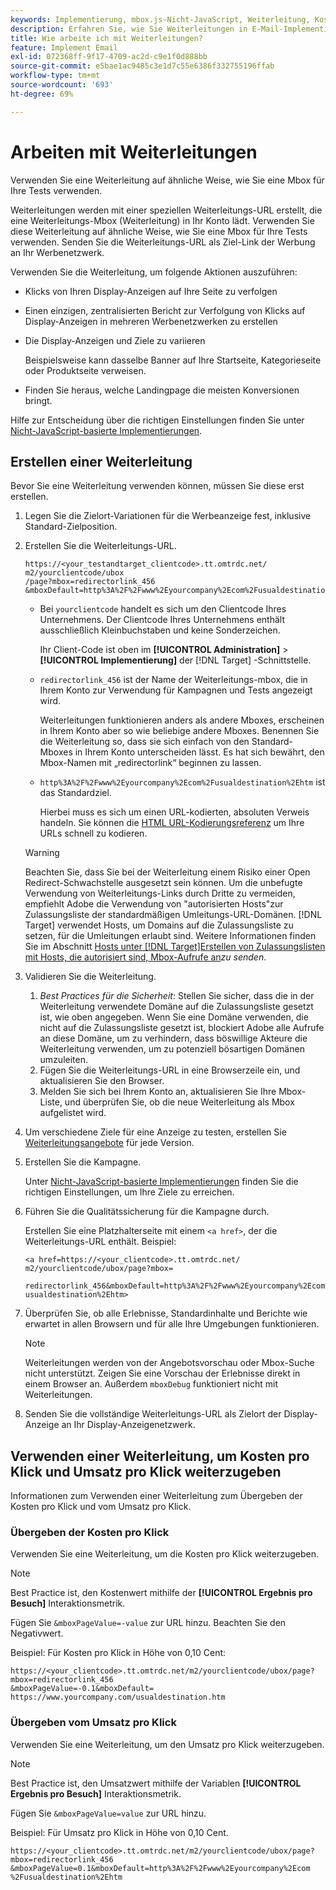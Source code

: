 ```yaml
---
keywords: Implementierung, mbox.js-Nicht-JavaScript, Weiterleitung, Kosten pro Klick, Umsatz pro Klick
description: Erfahren Sie, wie Sie Weiterleitungen in E-Mail-Implementierungen ähnlich wie eine Mbox in Ihrer [!DNL Adobe Target] Aktivitäten.
title: Wie arbeite ich mit Weiterleitungen?
feature: Implement Email
exl-id: 072368ff-9f17-4709-ac2d-c9e1f0d888bb
source-git-commit: e5bae1ac9485c3e1d7c55e6386f332755196ffab
workflow-type: tm+mt
source-wordcount: '693'
ht-degree: 69%

---
```


# Arbeiten mit Weiterleitungen

Verwenden Sie eine Weiterleitung auf ähnliche Weise, wie Sie eine Mbox für Ihre Tests verwenden.

Weiterleitungen werden mit einer speziellen Weiterleitungs-URL erstellt, die eine Weiterleitungs-Mbox (Weiterleitung) in Ihr Konto lädt. Verwenden Sie diese Weiterleitung auf ähnliche Weise, wie Sie eine Mbox für Ihre Tests verwenden. Senden Sie die Weiterleitungs-URL als Ziel-Link der Werbung an Ihr Werbenetzwerk.

Verwenden Sie die Weiterleitung, um  folgende Aktionen auszuführen:

* Klicks von Ihren Display-Anzeigen auf Ihre Seite zu verfolgen
* Einen einzigen, zentralisierten Bericht zur Verfolgung von Klicks auf Display-Anzeigen in mehreren Werbenetzwerken zu erstellen
* Die Display-Anzeigen und Ziele zu variieren

  Beispielsweise kann dasselbe Banner auf Ihre Startseite, Kategorieseite oder Produktseite verweisen.

* Finden Sie heraus, welche Landingpage die meisten Konversionen bringt.

Hilfe zur Entscheidung über die richtigen Einstellungen finden Sie unter  [Nicht-JavaScript-basierte Implementierungen](/help/dev/implement/email/overview.md).

## Erstellen einer Weiterleitung

Bevor Sie eine Weiterleitung verwenden können, müssen Sie diese erst erstellen.

1. Legen Sie die Zielort-Variationen für die Werbeanzeige fest, inklusive Standard-Zielposition.
1. Erstellen Sie die Weiterleitungs-URL.

   ```
   https://<your_testandtarget_clientcode>.tt.omtrdc.net/​m2/yourclientcode/ubox
   /​page?mbox=redirectorlink_456
   &mboxDefault=http%3A%2F%2Fwww%2Eyourcompany%2Ecom%2Fusualdestination%2Ehtm
   ```

   * Bei `yourclientcode` handelt es sich um den Clientcode Ihres Unternehmens. Der Clientcode Ihres Unternehmens enthält ausschließlich Kleinbuchstaben und keine Sonderzeichen.

     Ihr Client-Code ist oben im **[!UICONTROL Administration]** > **[!UICONTROL Implementierung]** der [!DNL Target] -Schnittstelle.

   * `redirectorlink_456` ist der Name der Weiterleitungs-mbox, die in Ihrem Konto zur Verwendung für Kampagnen und Tests angezeigt wird.

     Weiterleitungen funktionieren anders als andere Mboxes, erscheinen in Ihrem Konto aber so wie beliebige andere Mboxes. Benennen Sie die Weiterleitung so, dass sie sich einfach von den Standard-Mboxes in Ihrem Konto unterscheiden lässt.  Es hat sich bewährt, den Mbox-Namen mit „redirectorlink“ beginnen zu lassen.

   * `http%3A%2F%2Fwww%2Eyourcompany%2Ecom%2Fusualdestination%2Ehtm` ist das Standardziel.

     Hierbei muss es sich um einen URL-kodierten, absoluten Verweis handeln. Sie können die [HTML URL-Kodierungsreferenz](https://www.w3schools.com/tags/ref_urlencode.asp) um Ihre URLs schnell zu kodieren.

   >[!WARNING]
   >
   >Beachten Sie, dass Sie bei der Weiterleitung einem Risiko einer Open Redirect-Schwachstelle ausgesetzt sein können. Um die unbefugte Verwendung von Weiterleitungs-Links durch Dritte zu vermeiden, empfiehlt Adobe die Verwendung von &quot;autorisierten Hosts&quot;zur Zulassungsliste der standardmäßigen Umleitungs-URL-Domänen. [!DNL Target] verwendet Hosts, um Domains auf die Zulassungsliste zu setzen, für die Umleitungen erlaubt sind. Weitere Informationen finden Sie im Abschnitt [Hosts unter  [!DNL Target]Erstellen von Zulassungslisten mit Hosts, die autorisiert sind, Mbox-Aufrufe an](https://experienceleague.adobe.com/docs/target/using/administer/hosts.html#allowlist)*zu senden*.

1. Validieren Sie die Weiterleitung.
   1. *Best Practices für die Sicherheit*: Stellen Sie sicher, dass die in der Weiterleitung verwendete Domäne auf die Zulassungsliste gesetzt ist, wie oben angegeben. Wenn Sie eine Domäne verwenden, die nicht auf die Zulassungsliste gesetzt ist, blockiert Adobe alle Aufrufe an diese Domäne, um zu verhindern, dass böswillige Akteure die Weiterleitung verwenden, um zu potenziell bösartigen Domänen umzuleiten.
   2. Fügen Sie die Weiterleitungs-URL in eine Browserzeile ein, und aktualisieren Sie den Browser.
   3. Melden Sie sich bei Ihrem Konto an, aktualisieren Sie Ihre Mbox-Liste, und überprüfen Sie, ob die neue Weiterleitung als Mbox aufgelistet wird.
1. Um verschiedene Ziele für eine Anzeige zu testen, erstellen Sie [Weiterleitungsangebote](https://experienceleague.adobe.com/docs/target/using/experiences/vec/redirect-offer.html) für jede Version.
1. Erstellen Sie die Kampagne.

   Unter [Nicht-JavaScript-basierte Implementierungen](/help/dev/implement/email/overview.md) finden Sie die richtigen Einstellungen, um Ihre Ziele zu erreichen.
1. Führen Sie die Qualitätssicherung für die Kampagne durch.

   Erstellen Sie eine Platzhalterseite mit einem `<a href>`, der die Weiterleitungs-URL enthält. Beispiel:

   ```
   <a href=https://<your_clientcode>.tt.omtrdc.net/​m2/yourclientcode/ubox/​page?mbox=
   
   redirectorlink_456&mboxDefault=http%3A%2F%2Fwww%2Eyourcompany%2Ecom%2F​usualdestination%2Ehtm>
   ```

1. Überprüfen Sie, ob alle Erlebnisse, Standardinhalte und Berichte wie erwartet in allen Browsern und für alle Ihre Umgebungen funktionieren.

   >[!NOTE]
   >
   >Weiterleitungen werden von der Angebotsvorschau oder Mbox-Suche nicht unterstützt. Zeigen Sie eine Vorschau der Erlebnisse direkt in einem Browser an. Außerdem `mboxDebug` funktioniert nicht mit Weiterleitungen.

1. Senden Sie die vollständige Weiterleitungs-URL als Zielort der Display-Anzeige an Ihr Display-Anzeigenetzwerk.

## Verwenden einer Weiterleitung, um Kosten pro Klick und Umsatz pro Klick weiterzugeben

Informationen zum Verwenden einer Weiterleitung zum Übergeben der Kosten pro Klick und vom Umsatz pro Klick.

### Übergeben der Kosten pro Klick

Verwenden Sie eine Weiterleitung, um die Kosten pro Klick weiterzugeben.

>[!NOTE]
>
>Best Practice ist, den Kostenwert mithilfe der **[!UICONTROL Ergebnis pro Besuch]** Interaktionsmetrik.

Fügen Sie `&mboxPageValue=-value` zur URL hinzu. Beachten Sie den Negativwert.

Beispiel: Für Kosten pro Klick in Höhe von 0,10 Cent:

```
https://<your_clientcode>.tt.omtrdc.net/​m2/yourclientcode/ubox/​page?mbox=redirectorlink_456
&mboxPageValue=-0.1&mboxDefault=​https://www.yourcompany.com/usualdestination.htm
```

### Übergeben vom Umsatz pro Klick 

Verwenden Sie eine Weiterleitung, um den Umsatz pro Klick weiterzugeben.

>[!NOTE]
>
>Best Practice ist, den Umsatzwert mithilfe der Variablen **[!UICONTROL Ergebnis pro Besuch]** Interaktionsmetrik.

Fügen Sie `&mboxPageValue=value` zur URL hinzu.

Beispiel: Für Umsatz pro Klick in Höhe von 0,10 Cent.

```
https://<​your_clientcode>​​​​.tt​​.omtrdc​.net/​​m2/​yourclientcode/​ubox/​​​page?mbox=redirectorlink_456
&mboxPageValue=0.1​&mbox​Default=​​http%3A%2F%2Fwww%2E​yourcompany%2Ecom​%2Fusualdestination%2Ehtm
```

